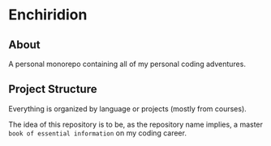 # Enchiridion

## About

A personal monorepo containing all of my personal coding adventures.

## Project Structure

Everything is organized by language or projects (mostly from courses).

The idea of this repository is to be, as the repository name implies, a master `book of essential information` on my coding career.
